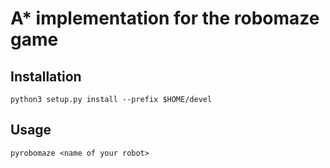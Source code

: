 A* implementation for the robomaze game
=======================================


Installation
------------

```
python3 setup.py install --prefix $HOME/devel
```

Usage
-----

```
pyrobomaze <name of your robot>
```

